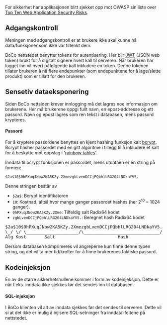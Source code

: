 For sikkerhet har applikasjonen blitt sjekket opp mot OWASP sin liste over [Top Ten Web Application Security Risks](https://owasp.org/www-project-top-ten/).

## Adgangskontroll

Meningen med adgangskontroll er at brukere ikke skal kunne nå data/funksjoner som ikke var tiltenkt dem.

BoCo nettstedet benytter tokens for autentisering. Her blir [JWT](https://jwt.io/) (JSON web token) brukt for å digitalt signere hvert kall til serveren. Når brukeren har logget inn vil hvert påfølgende kall inkludere en token. Denne tokenen tillater brukeren å nå flere endepunkter (som endepunktene for å lage/slette produkt) som er tillatt for den brukeren.

## Sensetiv dataeksponering

Siden BoCo nettsiden krever innlogging må det lagres noe informasjon om brukerene. Her må brukerene oppgi fullt navn, en epost-addresse og ett passord. Navn og epost lagres som ren tekst i databasen, mens passord krypteres.

#### Passord

For å kryptere passordene benyttes en kjent hashing funksjon kalt [bcrypt](https://en.wikipedia.org/wiki/Bcrypt). Bcrypt hasher passordet med en gitt algoritme i tillegg til å inkludere et salt for å beskytte mot oppslag i '[rainbow tables](https://en.wikipedia.org/wiki/Rainbow_table)'.

Inndata til bcrypt funksjonen er passordet, mens utdataen er en string på formen:

`$2a$10$0hPXuqJNow2KA5KZy.2XmezgbLvemDCCjPQbhlLRG204LNDkaYV5.`

Denne stringen består av

- `$2a$`: Bcrypt identifikatoren
- `10`: Kostnad, altså hvor mange ganger passordet hashes (her 2<sup>10</sup> = 1024 ganger). 
- `0hPXuqJNow2KA5KZy.2Xme`: Tilfeldig salt Radix64 kodet
- `zgbLvemDCCjPQbhlLRG204LNDkaYV5.`: Beregnet hash Radix64 kodet

<pre>
$2a$10$0hPXuqJNow2KA5KZy.2XmezgbLvemDCCjPQbhlLRG204LNDkaYV5.
\_/ \/ \____________________/\_____________________________/
Alg Kost       Salt                        Hash
</pre>

Dersom databasen komprimeres vil angreperne kun finne denne typen string, og det vil ta mer tid/krefter for å finne brukerenes faktiske passord.

## Kodeinjeksjon

En av de større sikkerhetshullene kommer i form av kodeinjeksjon. Dette er når f.eks. inndata ikke sjekkes før det sendes inn til databasen.

#### SQL-injeksjon

I BoCo klienten vil alt av inndata sjekkes før det sendes til serveren. Dette vil si at det ikke er mulig å injisere SQL-setninger fra inndata-feltene på nettstedet. 